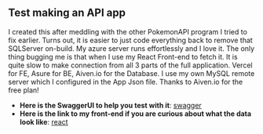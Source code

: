 ## Test making an API app
I created this after meddling with the other PokemonAPI program I tried to fix earlier.
Turns out, it is easier to just code everything back to remove that SQLServer on-build.
My azure server runs effortlessly and I love it. The only thing bugging me is that when I use my React Front-end to fetch it. It is quite slow to make connection from all 3 parts of the full application. Vercel for FE, Asure for BE, Aiven.io for the Database.
I use my own MySQL remote server which I configured in the App Json file. Thanks to Aiven.io for the free plan!
- **Here is the SwaggerUI to help you test with it**: [swagger](https://peopleapi1141.azurewebsites.net/swagger/index.html)
- **Here is the link to my front-end if you are curious about what the data look like**: [react](https://github.com/Rous1141/learning03) 
